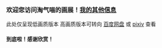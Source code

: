 ![]()
### 欢迎您访问淘气喵的画展！[我的其他信息](https://muselink.cc/taoqila)
此处仅呈现低画质版本 高画质版本可转向 [百度网盘](https://pan.baidu.com/s/1aEz9S4SPS2dgvGnrKheVgg?pwd=love) 或 [pixiv](https://www.pixiv.net/users/59091519) 查看
![]()
![]()
![]()
![]()
![]()
![]()
![]()
![]()
![]()
![]()
![]()
![]()
![]()
![]()
![]()
![]()
![]()
![]()
![]()
![]()
#### 到底啦！感谢欣赏！
